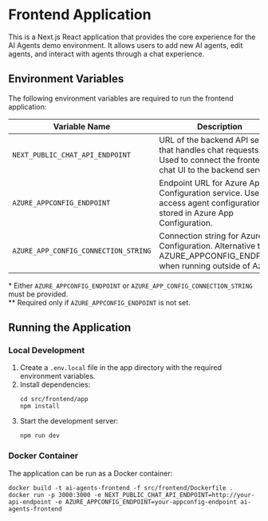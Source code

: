 # Frontend Application

This is a Next.js React application that provides the core experience for the AI Agents demo environment. It allows users to add new AI agents, edit agents, and interact with agents through a chat experience.

## Environment Variables

The following environment variables are required to run the frontend application:

| Variable Name | Description | Required |
|---------------|-------------|----------|
| `NEXT_PUBLIC_CHAT_API_ENDPOINT` | URL of the backend API service that handles chat requests. Used to connect the frontend chat UI to the backend service. | Yes |
| `AZURE_APPCONFIG_ENDPOINT` | Endpoint URL for Azure App Configuration service. Used to access agent configurations stored in Azure App Configuration. | Yes* |
| `AZURE_APP_CONFIG_CONNECTION_STRING` | Connection string for Azure App Configuration. Alternative to AZURE_APPCONFIG_ENDPOINT when running outside of Azure. | No** |

\* Either `AZURE_APPCONFIG_ENDPOINT` or `AZURE_APP_CONFIG_CONNECTION_STRING` must be provided.  
\** Required only if `AZURE_APPCONFIG_ENDPOINT` is not set.

## Running the Application

### Local Development

1. Create a `.env.local` file in the app directory with the required environment variables.
2. Install dependencies:
   ```
   cd src/frontend/app
   npm install
   ```
3. Start the development server:
   ```
   npm run dev
   ```

### Docker Container

The application can be run as a Docker container:

```
docker build -t ai-agents-frontend -f src/frontend/Dockerfile .
docker run -p 3000:3000 -e NEXT_PUBLIC_CHAT_API_ENDPOINT=http://your-api-endpoint -e AZURE_APPCONFIG_ENDPOINT=your-appconfig-endpoint ai-agents-frontend
```